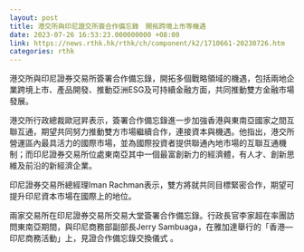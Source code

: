 ```yaml
---
layout: post
title: 港交所與印尼證交所簽合作備忘錄　開拓跨境上市等機遇
date: 2023-07-26 16:53:23.000000000 +08:00
link: https://news.rthk.hk/rthk/ch/component/k2/1710661-20230726.htm
categories: rthk
---
```


港交所與印尼證券交易所簽署合作備忘錄，開拓多個戰略領域的機遇，包括兩地企業跨境上市、產品開發、推動亞洲ESG及可持續金融方面，共同推動雙方金融市場發展。

港交所行政總裁歐冠昇表示，簽署合作備忘錄進一步加強香港與東南亞國家之間互聯互通，期望共同努力推動雙方市場繼續合作，連接資本與機遇。他指出，港交所營運區內最具活力的國際市場，並為國際投資者提供聯通內地市場的互聯互通機制；而印尼證券交易所位處東南亞其中一個最富創新力的經濟體，有人才、創新思維及前沿的新經濟企業。

印尼證券交易所總經理Iman Rachman表示，雙方將就共同目標緊密合作，期望可提升印尼資本市場在國際上的地位。

兩家交易所在印尼證券交易所交易大堂簽署合作備忘錄。行政長官李家超在率團訪問東南亞期間，與印尼商務部副部長Jerry Sambuaga，在雅加達舉行的「香港—印尼商務活動」上，見證合作備忘錄交換儀式 。
